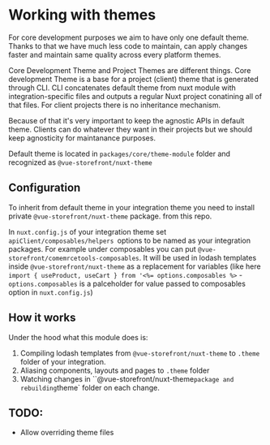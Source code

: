 # Working with themes

For core development purposes we aim to have only one default theme. Thanks to that we have much less code to maintain, can apply changes faster and maintain same quality across every platform themes.

Core Development Theme and Project Themes are different things. Core development Theme is a base for a project (client) theme that is generated through CLI. CLI concatenates default theme from nuxt module with integration-specific files and outputs a regular Nuxt project conatining all of that files. For client projects there is no inheritance mechanism.

Because of that it's very important to keep the agnostic APIs in default theme. Clients can do whatever they want in their projects but we should keep agnosticity for maintanance purposes.

Default theme is located in `packages/core/theme-module` folder and recognized as `@vue-storefront/nuxt-theme`

## Configuration

To inherit from default theme in your integration theme you need to install private `@vue-storefront/nuxt-theme` package. from this repo.

In `nuxt.config.js` of your integration theme set `apiClient/composables/helpers `options to be named as your integration packages. For example under composables you can put `@vue-storefront/comemrcetools-composables`. It will be used in lodash templates inside `@vue-storefront/nuxt-theme` as a replacement for variables (like here `import { useProduct, useCart } from '<%= options.composables %>` - `options.composables` is a palceholder for value passed to composables option in `nuxt.config.js`)

## How it works

Under the hood what this module does is:

1. Compiling lodash templates from `@vue-storefront/nuxt-theme` to `.theme` folder of your integration.
2. Aliasing components, layouts and pages to `.theme` folder
3. Watching changes in ``@vue-storefront/nuxt-theme` package and rebuilding `theme` folder on each change.

## TODO:

- Allow overriding theme files
